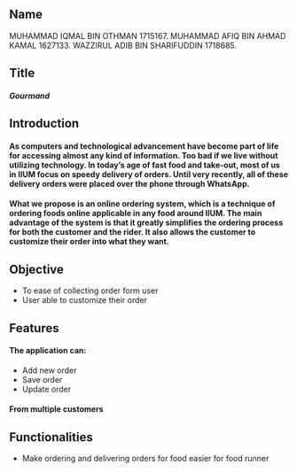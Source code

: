 ## Name
MUHAMMAD IQMAL BIN OTHMAN 1715167.
MUHAMMAD AFIQ BIN AHMAD KAMAL 1627133.
WAZZIRUL ADIB BIN SHARIFUDDIN 1718685.

## Title
##### Gourmand

## Introduction
#### As computers and technological advancement have become part of life for accessing almost any kind of information. Too bad if we live without utilizing technology. In today’s age of fast food and take-out, most of us in IIUM focus on speedy delivery of orders. Until very recently, all of these delivery orders were placed over the phone through **WhatsApp**.

#### What we propose is an online ordering system, which is a technique of ordering foods online applicable in any food around IIUM. The main advantage of the system is that it greatly simplifies the ordering process for both the customer and the rider. It also allows the customer to customize their order into what they want.


## Objective
+ To ease of collecting order form user
+ User able to customize their order


## Features
#### The application can:
+ Add new order
+ Save order
+ Update order
#### From multiple customers


## Functionalities
+ Make ordering and delivering orders for food easier for food runner

